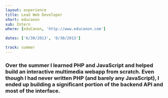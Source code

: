 ```yaml
---
layout: experience
title: Lead Web Developer
short: educanon
sub: Intern
where: [eduCanon, 'http://www.educanon.com']

dates: ['6/30/2013', '8/30/2013']

track: summer
---
```


### Over the summer I learned PHP and JavaScript and helped build an interactive multimedia webapp from scratch. Even though I had never written PHP (and barely any JavaScript), I ended up building a significant portion of the backend API and most of the interface.
